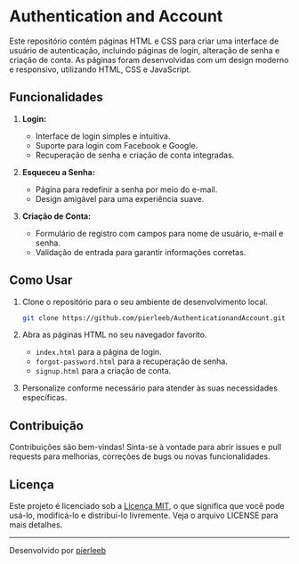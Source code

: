 # Authentication and Account

Este repositório contém páginas HTML e CSS para criar uma interface de usuário de autenticação, incluindo páginas de login, alteração de senha e criação de conta. As páginas foram desenvolvidas com um design moderno e responsivo, utilizando HTML, CSS e JavaScript.

## Funcionalidades

1. **Login:**
   - Interface de login simples e intuitiva.
   - Suporte para login com Facebook e Google.
   - Recuperação de senha e criação de conta integradas.

2. **Esqueceu a Senha:**
   - Página para redefinir a senha por meio do e-mail.
   - Design amigável para uma experiência suave.

3. **Criação de Conta:**
   - Formulário de registro com campos para nome de usuário, e-mail e senha.
   - Validação de entrada para garantir informações corretas.

## Como Usar

1. Clone o repositório para o seu ambiente de desenvolvimento local.

   ```bash
   git clone https://github.com/pierleeb/AuthenticationandAccount.git
   ```

2. Abra as páginas HTML no seu navegador favorito.

   - `index.html` para a página de login.
   - `forgot-password.html` para a recuperação de senha.
   - `signup.html` para a criação de conta.

3. Personalize conforme necessário para atender às suas necessidades específicas.

## Contribuição

Contribuições são bem-vindas! Sinta-se à vontade para abrir issues e pull requests para melhorias, correções de bugs ou novas funcionalidades.

## Licença

Este projeto é licenciado sob a [Licença MIT](LICENSE.txt), o que significa que você pode usá-lo, modificá-lo e distribuí-lo livremente. Veja o arquivo LICENSE para mais detalhes.

---

Desenvolvido por [pierleeb](https://github.com/pierleeb)
